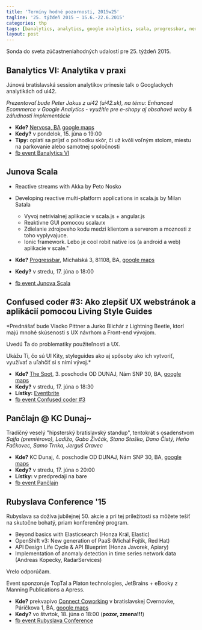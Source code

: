 ```yaml
---
title: 'Termíny hodné pozornosti, 2015w25'
tagline: '25. týždeň 2015 ~ 15.6.-22.6.2015'
categories: thp
tags: [banalytics, analytics, google analytics, scala, progressbar, nervosa, confused coder, ux, panclajn, elastic search, openshift, redhat, apiary, radarservices]
layout: post
---
```

Sonda do sveta zúčastneniahodných udalostí pre 25. týždeň 2015.

Banalytics VI: Analytika v praxi
--------------------------------
Júnová bratislavská session analytikov prinesie talk o Googlackych analytikách od ui42.

*Prezentovať bude Peter Jakus z ui42 (ui42.sk), na tému: Enhanced Ecommerce v Google Analytics - využitie pre e-shopy aj obsahové weby & záludnosti implementácie*

  * **Kde?** [Nervosa, BA](http://www.nervosa.sk) [google maps](https://goo.gl/maps/wTx02) 
  * **Kedy?** v pondelok, 15. júna o 19:00
  * **Tipy:** oplatí sa príjsť o polhodku skôr, či už kvôli voľným stolom, miestu na parkovanie alebo samotnej spoločnosti 
  * [fb event Banalytics VI](https://www.facebook.com/events/701046423357175/)


Junova Scala
------------
  * Reactive streams with Akka by Peto Nosko

  * Developing reactive multi-platform applications in scala.js by Milan Satala
    * Vyvoj netrivialnej aplikacie v scala.js + angular.js
    * Reaktivne GUI pomocou scala.rx
    * Zdielanie zdrojoveho kodu medzi klientom a serverom a moznosti z toho vyplyvajuce.
    * Ionic framework. Lebo je cool robit native ios (a android a web) aplikacie v scale."

  * **Kde?** [Progressbar](http://progressbar.sk/), Michalská 3, 81108, BA, [google maps](https://goo.gl/maps/F0ZVl)
  * **Kedy?** v stredu, 17. júna o 18:00
  * [fb event Junova Scala](https://www.facebook.com/events/792351577544252/)


Confused coder #3: Ako zlepšiť UX webstránok a aplikácií pomocou Living Style Guides
------------------------------------------------------------------------------------
*Prednášať bude Vladko Pittner a Jurko Blichár z Lightning Beetle, ktorí majú mnohé skúsenosti s UX návrhom a Front-end vývojom. 

Uvedú Ťa do problematiky použiteľnosti a UX.

Ukážu Ti, čo sú UI Kity, styleguides 
ako aj spôsoby ako ich vytvoriť, využívať a uľahčiť si s nimi vývoj.*

  * **Kde?** [The Spot](http://www.thespot.sk), 3. poschodie OD DUNAJ, Nám SNP 30, BA, [google maps](https://goo.gl/maps/UFx9i) 
  * **Kedy?** v stredu, 17. júna o 18:30
  * **Lístky:** [Eventbrite](https://www.eventbrite.com/e/confused-coder-3-ako-zlepsit-ux-webstranok-a-aplikacii-pomocou-living-style-guides-tickets-17206582351)
  * [fb event Confused coder #3](https://www.facebook.com/events/782939115185030/)


Pančlajn @ KC Dunaj~
--------------------
Tradičný veselý "hipsterský bratislavský standup", tentokrát s osadenstvom
*Sajfa (premiérovo), Ladižo, Gabo Živčák, Stano Staško, Dano Čistý, Heňo Fačkovec, Samo Trnka, Jerguš Oravec*

  * **Kde?** KC Dunaj, 4. poschodie OD DUNAJ, Nám SNP 30, BA, [google maps](https://goo.gl/maps/UFx9i) 
  * **Kedy?** v stredu, 17. júna o 20:00
  * **Lístky:** v predpredaji na bare
  * [fb event Pančlajn](https://www.facebook.com/events/1448567578774568/)


Rubyslava Conference '15
------------------------
Rubyslava sa dožíva jubilejnej 50. akcie a pri tej príležitosti sa môžete tešiť na skutočne bohatý, priam konferenčný program.

  * Beyond basics with Elasticsearch (Honza Král, Elastic)
  * OpenShift v3: New generation of PaaS (Michal Fojtik, Red Hat)
  * API Design Life Cycle & API Blueprint (Honza Javorek, Apiary)
  * Implementation of anomaly detection in time series network data (Andreas Kopecky, RadarServices)

Vrelo odporúčam.

Event sponzoruje TopTal a Platon technologies, JetBrains + eBooky z Manning Publications a Apress.

  * **Kde?** prekvapivo [Connect Coworking](https://www.facebook.com/ConnectSK) v bratislavskej Cvernovke, Páričkova 1, BA, [google maps](https://goo.gl/maps/K4jlv)
  * **Kedy?** vo štvrtok, 18. júna o 18:00 (**pozor, zmena!!!**)
  * [fb event Rubyslava Conference](https://www.facebook.com/events/309065929285491/)